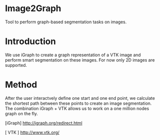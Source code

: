 # Image2Graph
Tool to perform graph-based segmentation tasks on images.

# Introduction
We use iGraph to create a graph representation of a VTK image and perform smart segmentation on these images. For now only 2D images are supported.

# Method
After the user interactvely define one start and one end point, we calculate the shortest path between these points to create an image segmentation. The combination iGraph + VTK allows us to work on a one million nodes graph on the fly.

[iGraph]
http://igraph.org/redirect.html

[ VTK ]
http://www.vtk.org/
